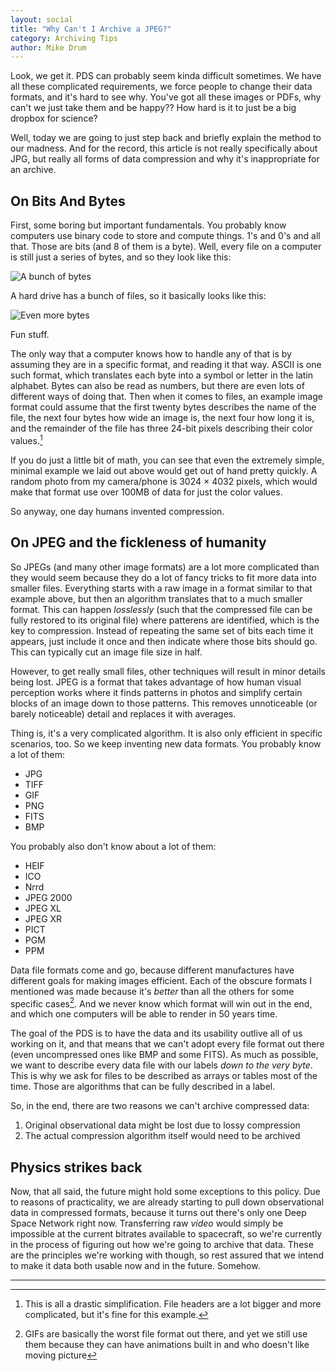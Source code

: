 ```yaml
---
layout: social
title: "Why Can't I Archive a JPEG?"
category: Archiving Tips
author: Mike Drum
---
```


Look, we get it. PDS can probably seem kinda difficult sometimes. We have all these complicated requirements, we force people to change their data formats, and it's hard to see why. You've got all these images or PDFs, why can't we just take them and be happy?? How hard is it to just be a big dropbox for science?

Well, today we are going to just step back and briefly explain the method to our madness. And for the record, this article is not really specifically about JPG, but really all forms of data compression and why it's inappropriate for an archive.

## On Bits And Bytes

First, some boring but important fundamentals. You probably know computers use binary code to store and compute things. 1's and 0's and all that. Those are bits (and 8 of them is a byte). Well, every file on a computer is still just a series of bytes, and so they look like this:

![A bunch of bytes](https://pdsregistryimages.psi.edu/tips/archiving-jpeg/binary1.png)

A hard drive has a bunch of files, so it basically looks like this:

![Even more bytes](https://pdsregistryimages.psi.edu/tips/archiving-jpeg/binary2.png)

Fun stuff. 

The only way that a computer knows how to handle any of that is by assuming they are in a specific format, and reading it that way. ASCII is one such format, which translates each byte into a symbol or letter in the latin alphabet. Bytes can also be read as numbers, but there are even lots of different ways of doing that. Then when it comes to files, an example image format could assume that the first twenty bytes describes the name of the file, the next four bytes how wide an image is, the next four how long it is, and the remainder of the file has three 24-bit pixels describing their color values.[^simple]

If you do just a little bit of math, you can see that even the extremely simple, minimal example we laid out above would get out of hand pretty quickly. A random photo from my camera/phone is 3024 × 4032 pixels, which would make that format use over 100MB of data for just the color values. 

So anyway, one day humans invented compression.

## On JPEG and the fickleness of humanity

So JPEGs (and many other image formats) are a lot more complicated than they would seem because they do a lot of fancy tricks to fit more data into smaller files. Everything starts with a raw image in a format similar to that example above, but then an algorithm translates that to a much smaller format. This can happen *losslessly* (such that the compressed file can be fully restored to its original file) where patterens are identified, which is the key to compression.  Instead of repeating the same set of bits each time it appears, just include it once and then indicate where those bits should go.  This can typically cut an image file size in half.

However, to get really small files, other techniques will result in minor details being lost.  JPEG is a format that takes advantage of how human visual perception works where it finds patterns in photos and simplify certain blocks of an image down to those patterns. This removes unnoticeable (or barely noticeable) detail and replaces it with averages.


Thing is, it's a very complicated algorithm. It is also only efficient in specific scenarios, too. So we keep inventing new data formats. You probably know a lot of them:

* JPG
* TIFF
* GIF
* PNG
* FITS
* BMP

You probably also don't know about a lot of them:

* HEIF
* ICO
* Nrrd
* JPEG 2000
* JPEG XL
* JPEG XR
* PICT 
* PGM
* PPM

Data file formats come and go, because different manufactures have different goals for making images efficient. Each of the obscure formats I mentioned was made because it's *better* than all the others for some specific cases[^gif]. And we never know which format will win out in the end, and which one computers will be able to render in 50 years time.


The goal of the PDS is to have the data and its usability outlive all of us working on it, and that means that we can't adopt every file format out there (even uncompressed ones like BMP and some FITS). As much as possible, we want to describe every data file with our labels *down to the very byte*. This is why we ask for files to be described as arrays or tables most of the time. Those are algorithms that can be fully described in a label. 


So, in the end, there are two reasons we can't archive compressed data: 
1. Original observational data might be lost due to lossy compression
2. The actual compression algorithm itself would need to be archived

## Physics strikes back

Now, that all said, the future might hold some exceptions to this policy. Due to reasons of practicality, we are already starting to pull down observational data in compressed formats, because it turns out there's only one Deep Space Network right now. Transferring raw _video_ would simply be impossible at the current bitrates available to spacecraft, so we're currently in the process of figuring out how we're going to archive that data. These are the principles we're working with though, so rest assured that we intend to make it data both usable now and in the future. Somehow.

---

[^simple]: This is all a drastic simplification. File headers are a lot bigger and more complicated, but it's fine for this example.

[^gif]: GIFs are basically the worst file format out there, and yet we still use them because they can have animations built in and who doesn't like moving picture
